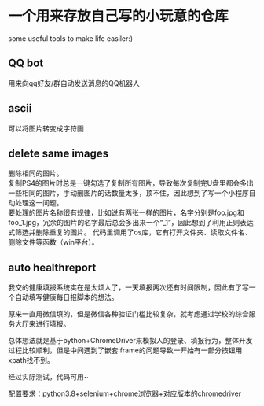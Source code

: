 # 一个用来存放自己写的小玩意的仓库
some useful tools to make life easiler:)
## QQ bot
用来向qq好友/群自动发送消息的QQ机器人
## ascii
可以将图片转变成字符画
## delete same images
删除相同的图片。  
复制PS4的图片时总是一键勾选了复制所有图片，导致每次复制完U盘里都会多出一些相同的图片，手动删图片的话数量太多，顶不住，因此想到了写一个小程序自动处理这一问题。  
要处理的图片名称很有规律，比如说有两张一样的图片，名字分别是foo.jpg和foo_1.jpg，冗余的图片的名字最后总会多出来一个“_1”，因此想到了利用正则表达式筛选并删除重复的图片。
代码里调用了os库，它有打开文件夹、读取文件名、删除文件等函数（win平台）。

## auto healthreport

我交的健康填报系统实在是太烦人了，一天填报两次还有时间限制，因此有了写一个自动填写健康每日报脚本的想法。

原来一直用微信填的，但是微信各种验证门槛比较复杂，就考虑通过学校的综合服务大厅来进行填报。

总体想法就是基于python+ChromeDriver来模拟人的登录、填报行为，整体开发过程比较顺利，但是中间遇到了嵌套iframe的问题导致一开始有一部分按钮用xpath找不到。

经过实际测试，代码可用~

配置要求：python3.8+selenium+chrome浏览器+对应版本的chromedriver

